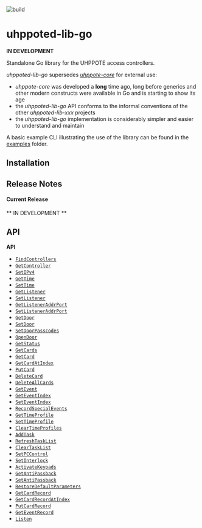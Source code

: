 ![build](https://github.com/uhppoted/uhppoted-lib-go/workflows/build/badge.svg)

# uhppoted-lib-go

**IN DEVELOPMENT**

Standalone Go library for the UHPPOTE access controllers.

_uhppoted-lib-go_ supersedes [_uhppote-core_](https://github.com/uhppoted/uhppote-core) for external use:

- _uhppote-core_ was developed a **long** time ago, long before generics and other modern constructs were available in Go and is 
starting to show its age
- the _uhppoted-lib-go_ API conforms to the informal conventions of the other _uhppoted-lib-xxx_ projects
- the _uhppoted-lib-go_ implementation is considerably simpler and easier to understand and maintain

A basic example CLI illustrating the use of the library can be found in the [examples](https://github.com/uhppoted/uhppoted-lib-go/tree/main/examples)
folder.

## Installation


## Release Notes

#### Current Release

** IN DEVELOPMENT **


## API

**API**

- [`FindControllers`](API.md#findcontrollers)
- [`GetController`](API.md#getcontroller)
- [`SetIPv4`](API.md#setipv4)
- [`GetTime`](API.md#gettime)
- [`SetTime`](API.md#settime)
- [`GetListener`](API.md#getlistener)
- [`SetListener`](API.md#setlistener)
- [`GetListenerAddrPort`](API.md#getlisteneraddrport)
- [`SetListenerAddrPort`](API.md#setlisteneraddrport)
- [`GetDoor`](API.md#getdoor)
- [`SetDoor`](API.md#setdoor)
- [`SetDoorPasscodes`](API.md#setdoorpasscodes)
- [`OpenDoor`](API.md#opendoor)
- [`GetStatus`](API.md#getstatus)
- [`GetCards`](API.md#getcards)
- [`GetCard`](API.md#getcard)
- [`GetCardAtIndex`](API.md#getcardatindex)
- [`PutCard`](API.md#putcard)
- [`DeleteCard`](API.md#deletecard)
- [`DeleteAllCards`](API.md#deleteallcards)
- [`GetEvent`](API.md#getevent)
- [`GetEventIndex`](API.md#geteventindex)
- [`SetEventIndex`](API.md#seteventindex)
- [`RecordSpecialEvents`](API.md#recordspecialevents)
- [`GetTimeProfile`](API.md#gettimeprofile)
- [`SetTimeProfile`](API.md#settimeprofile)
- [`ClearTimeProfiles`](API.md#cleartimeprofiles)
- [`AddTask`](API.md#addtask)
- [`RefreshTaskList`](API.md#refreshtasklist)
- [`ClearTaskList`](API.md#cleartasklist)
- [`SetPCControl`](API.md#setpccontrol)
- [`SetInterlock`](API.md#setinterlock)
- [`ActivateKeypads`](API.md#activatekeypads)
- [`GetAntiPassback`](API.md#getantipassback)
- [`SetAntiPassback`](API.md#setantipassback)
- [`RestoreDefaultParameters`](API.md#restoredefaultparameters)
- [`GetCardRecord`](API.md#getcardrecord)
- [`GetCardRecordAtIndex`](API.md#getcardrecordatindex)
- [`PutCardRecord`](API.md#putcardrecord)
- [`GetEventRecord`](API.md#geteventrecord)
- [`Listen`](API.md#listen)

